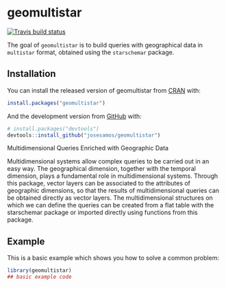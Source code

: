 
<!-- README.md is generated from README.Rmd. Please edit that file -->

# geomultistar

<!-- badges: start -->

[![Travis build
status](https://travis-ci.com/josesamos/geomultistar.svg?branch=master)](https://travis-ci.com/josesamos/geomultistar)
<!-- badges: end -->

The goal of `geomultistar` is to build queries with geographical data in
`multistar` format, obtained using the `starschemar` package.

## Installation

You can install the released version of geomultistar from
[CRAN](https://CRAN.R-project.org) with:

``` r
install.packages("geomultistar")
```

And the development version from [GitHub](https://github.com/) with:

``` r
# install.packages("devtools")
devtools::install_github("josesamos/geomultistar")
```

Multidimensional Queries Enriched with Geographic Data

Multidimensional systems allow complex queries to be carried out in an
easy way. The geographical dimension, together with the temporal
dimension, plays a fundamental role in multidimensional systems. Through
this package, vector layers can be associated to the attributes of
geographic dimensions, so that the results of multidimensional queries
can be obtained directly as vector layers. The multidimensional
structures on which we can define the queries can be created from a flat
table with the starschemar package or imported directly using functions
from this package.

## Example

This is a basic example which shows you how to solve a common problem:

``` r
library(geomultistar)
## basic example code
```
